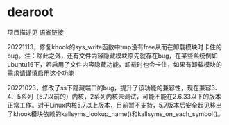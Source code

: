 # dearoot
项目描述见 [语雀链接](https://www.yuque.com/docs/share/be539e92-a58e-4d8d-8590-99755eb216aa?#%20%E3%80%8A%E8%87%B4%E4%BA%B2%E7%88%B1%E7%9A%84root%E3%80%8B)

20221113，修复khook的sys_write函数中tmp没有free从而在卸载模块时卡住的bug。注：除此之外，还有文件内容隐藏模块原先就存在bug，在某些系统例如ubuntu16下，若启用了文件内容隐藏功能，卸载时也会卡住，如果有卸载模块的需求请谨慎启用这个功能

20221023，修改了ss下隐藏端口的bug，提升了该功能的兼容性，现在兼容3、4、5系列（5.7以前的）内核，2系列内核未测试，可能不能在2.6.33以下的版本正常工作。对于Linux内核5.7以上版本，目前暂不支持，5.7版本后安全起见移出了khook模块依赖的kallsyms_lookup_name()和kallsyms_on_each_symbol()。
